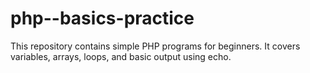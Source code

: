 # php--basics-practice
This repository contains simple PHP programs for beginners. It covers variables, arrays, loops, and basic output using echo.
